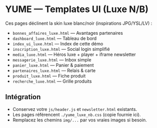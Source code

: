 # YUME — Templates UI (Luxe N/B)

Ces pages déclinent la skin luxe blanc/noir (inspirations JPG/YSL/LV) :
- `bonnes_affaires_luxe.html` — Avantages partenaires
- `dashboard_luxe.html` — Tableau de bord
- `index_ui_luxe.html` — Index de cette démo
- `inscription_luxe.html` — Social login simplifié
- `media_luxe.html` — Héros luxe + player + iframe newsletter
- `messagerie_luxe.html` — Inbox simple
- `panier_luxe.html` — Panier & paiement
- `partenaires_luxe.html` — Relais & carte
- `produit_luxe.html` — Fiche produit
- `recherche_luxe.html` — Grille produits

## Intégration
- Conservez votre `js/header.js` et `newsletter.html` existants.
- Les pages référencent `./yume_luxe_nb.css` (copie fournie ici).
- Remplacez les chemins `img/...` par vos vraies images si besoin.

